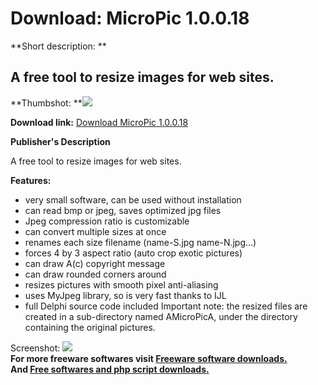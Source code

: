 # Download: MicroPic 1.0.0.18

**Short description: **

## A free tool to resize images for web sites.

  
**Thumbshot: **![](http://www.freewarefiles.com/screenshot/bmicropic_md.gif)   
  
**Download link:** [Download MicroPic 1.0.0.18](http://freesoftwares.boysofts.com/MicroPic_program_42588.html)  
  

**Publisher's Description**  
  

A free tool to resize images for web sites.

**Features:**

  * very small software, can be used without installation 
  * can read bmp or jpeg, saves optimized jpg files 
  * Jpeg compression ratio is customizable 
  * can convert multiple sizes at once 
  * renames each size filename (name-S.jpg name-N.jpg...) 
  * forces 4 by 3 aspect ratio (auto crop exotic pictures) 
  * can draw A(c) copyright message 
  * can draw rounded corners around 
  * resizes pictures with smooth pixel anti-aliasing 
  * uses MyJpeg library, so is very fast thanks to IJL 
  * full Delphi source code included 
Important note: the resized files are created in a sub-directory named
AMicroPicA, under the directory containing the original pictures.

  
  
Screenshot: ![](http://www.freewarefiles.com/screenshot/bmicropic.gif)  
**For more freeware softwares visit [Freeware software downloads.](http://freesoftwares.boysofts.com/)**   
**And [Free softwares and php script downloads.](http://www.boysofts.com/)**

